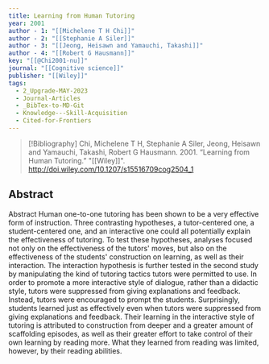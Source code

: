 ```yaml
---
title: Learning from Human Tutoring
year: 2001
author - 1: "[[Michelene T H Chi]]"
author - 2: "[[Stephanie A Siler]]"
author - 3: "[[Jeong, Heisawn and Yamauchi, Takashi]]"
author - 4: "[[Robert G Hausmann]]"
key: "[[@Chi2001-nu]]"
journal: "[[Cognitive science]]"
publisher: "[[Wiley]]"
tags:
  - 2_Upgrade-MAY-2023
  - Journal-Articles
  - _BibTex-to-MD-Git
  - Knowledge---Skill-Acquisition
  - Cited-for-Frontiers
---
```


> [!Bibliography]
> Chi, Michelene T H, Stephanie A Siler, Jeong, Heisawn and Yamauchi, Takashi, Robert G Hausmann. 2001. “Learning from Human Tutoring.” "[[Wiley]]". http://doi.wiley.com/10.1207/s15516709cog2504_1

## Abstract
Abstract Human one-to-one tutoring has been shown to be a very effective form of instruction. Three contrasting hypotheses, a tutor-centered one, a student-centered one, and an interactive one could all potentially explain the effectiveness of tutoring. To test these hypotheses, analyses focused not only on the effectiveness of the tutors' moves, but also on the effectiveness of the students' construction on learning, as well as their interaction. The interaction hypothesis is further tested in the second study by manipulating the kind of tutoring tactics tutors were permitted to use. In order to promote a more interactive style of dialogue, rather than a didactic style, tutors were suppressed from giving explanations and feedback. Instead, tutors were encouraged to prompt the students. Surprisingly, students learned just as effectively even when tutors were suppressed from giving explanations and feedback. Their learning in the interactive style of tutoring is attributed to construction from deeper and a greater amount of scaffolding episodes, as well as their greater effort to take control of their own learning by reading more. What they learned from reading was limited, however, by their reading abilities.
